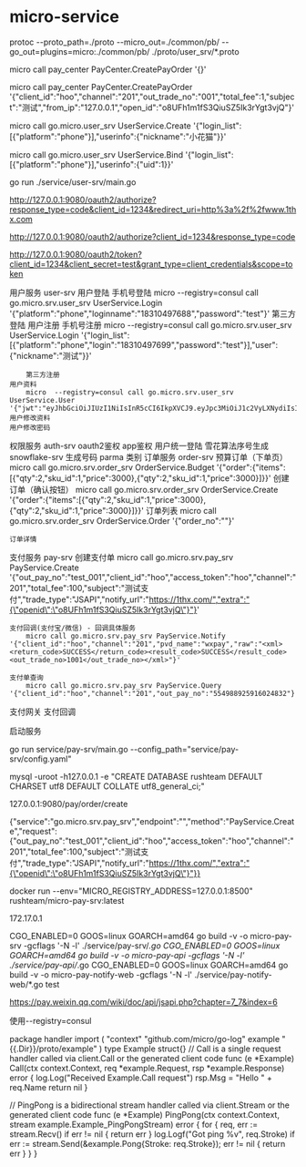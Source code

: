 # micro-service
protoc --proto_path=./proto --micro_out=./common/pb/ --go_out=plugins=micro:./common/pb/ ./proto/user_srv/*.proto

micro call pay_center PayCenter.CreatePayOrder '{}'

micro call pay_center PayCenter.CreatePayOrder '{"client_id":"hoo","channel":"201","out_trade_no":"001","total_fee":1,"subject":"测试","from_ip":"127.0.0.1","open_id":"o8UFh1m1fS3QiuSZ5Ik3rYgt3vjQ"}'

micro call go.micro.user_srv UserService.Create '{"login_list":[{"platform":"phone"}],"userinfo":{"nickname":"小花猫"}}'

micro call go.micro.user_srv UserService.Bind '{"login_list":[{"platform":"phone"}],"userinfo":{"uid":1}}'

go run ./service/user-srv/main.go

http://127.0.0.1:9080/oauth2/authorize?response_type=code&client_id=1234&redirect_uri=http%3a%2f%2fwww.1thx.com

http://127.0.0.1:9080/oauth2/authorize?client_id=1234&response_type=code

http://127.0.0.1:9080/oauth2/token?client_id=1234&client_secret=test&grant_type=client_credentials&scope=token


用户服务 user-srv
    用户登陆
        手机号登陆
            micro --registry=consul call go.micro.srv.user_srv UserService.Login '{"platform":"phone","loginname":"18310497688","password":"test"}'
        第三方登陆
    用户注册
        手机号注册
            micro  --registry=consul call go.micro.srv.user_srv UserService.Login '{"login_list":[{"platform":"phone","login":"18310497699","password":"test"}],"user":{"nickname":"测试"}}'
            
        第三方注册
    用户资料
        micro  --registry=consul call go.micro.srv.user_srv UserService.User '{"jwt":"eyJhbGciOiJIUzI1NiIsInR5cCI6IkpXVCJ9.eyJpc3MiOiJ1c2VyLXNydiIsInN1YiI6IjEiLCJhdWQiOiIiLCJleHAiOjE1NjcxMTU0NTksIm5iZiI6MTU2NjUxMDY1OSwiaWF0IjoxNTY2NTEwNjU5fQ._lhsGb1Wlgh_GGTRnI4JVLqwFJIonZZ6WPhtLirzopo"}'
    用户修改资料
    用户修改密码

权限服务 auth-srv
    oauth2鉴权
        app鉴权
        用户统一登陆
雪花算法序号生成 snowflake-srv
    生成号码
        parma 类别
订单服务 order-srv
    预算订单（下单页）
        micro call go.micro.srv.order_srv OrderService.Budget '{"order":{"items":[{"qty":2,"sku_id":1,"price":3000},{"qty":2,"sku_id":1,"price":3000}]}}'
    创建订单（确认按钮）
        micro call go.micro.srv.order_srv OrderService.Create '{"order":{"items":[{"qty":2,"sku_id":1,"price":3000},{"qty":2,"sku_id":1,"price":3000}]}}'
    订单列表
         micro call go.micro.srv.order_srv OrderService.Order '{"order_no":""}'
        
    订单详情

支付服务 pay-srv
    创建支付单
     micro call go.micro.srv.pay_srv PayService.Create '{"out_pay_no":"test_001","client_id":"hoo","access_token":"hoo","channel":"201","total_fee":100,"subject":"测试支付","trade_type":"JSAPI","notify_url":"https://1thx.com/","extra":"{\"openid\":\"o8UFh1m1fS3QiuSZ5Ik3rYgt3vjQ\"}"}'

    支付回调(支付宝/微信) - 回调具体服务
        micro call go.micro.srv.pay_srv PayService.Notify '{"client_id":"hoo","channel":"201","pvd_name":"wxpay","raw":"<xml><return_code>SUCCESS</return_code><result_code>SUCCESS</result_code><out_trade_no>1001</out_trade_no></xml>"}'
    
    支付单查询
        micro call go.micro.srv.pay_srv PayService.Query '{"client_id":"hoo","channel":"201","out_pay_no":"554988925916024832"}'

支付网关
    支付回调

启动服务

go run service/pay-srv/main.go --config_path="service/pay-srv/config.yaml"

mysql -uroot -h127.0.0.1  -e "CREATE DATABASE rushteam DEFAULT CHARSET utf8 DEFAULT COLLATE utf8_general_ci;"


127.0.0.1:9080/pay/order/create

{"service":"go.micro.srv.pay_srv","endpoint":"","method":"PayService.Create","request":{"out_pay_no":"test_001","client_id":"hoo","access_token":"hoo","channel":"201","total_fee":100,"subject":"测试支付","trade_type":"JSAPI","notify_url":"https://1thx.com/","extra":"{\"openid\":\"o8UFh1m1fS3QiuSZ5Ik3rYgt3vjQ\"}"}}


docker run --env="MICRO_REGISTRY_ADDRESS=127.0.0.1:8500" rushteam/micro-pay-srv:latest

172.17.0.1

CGO_ENABLED=0 GOOS=linux GOARCH=amd64 go build -v -o micro-pay-srv  -gcflags '-N -l' ./service/pay-srv/*.go
CGO_ENABLED=0 GOOS=linux GOARCH=amd64 go build -v -o micro-pay-api  -gcflags '-N -l' ./service/pay-api/*.go
CGO_ENABLED=0 GOOS=linux GOARCH=amd64 go build -v -o micro-pay-notify-web  -gcflags '-N -l' ./service/pay-notify-web/*.go
test


https://pay.weixin.qq.com/wiki/doc/api/jsapi.php?chapter=7_7&index=6


使用--registry=consul



package handler
import (
	"context"
	"github.com/micro/go-log"
	example "{{.Dir}}/proto/example"
)
type Example struct{}
// Call is a single request handler called via client.Call or the generated client code
func (e *Example) Call(ctx context.Context, req *example.Request, rsp *example.Response) error {
	log.Log("Received Example.Call request")
	rsp.Msg = "Hello " + req.Name
	return nil
}

// PingPong is a bidirectional stream handler called via client.Stream or the generated client code
func (e *Example) PingPong(ctx context.Context, stream example.Example_PingPongStream) error {
	for {
		req, err := stream.Recv()
		if err != nil {
			return err
		}
		log.Logf("Got ping %v", req.Stroke)
		if err := stream.Send(&example.Pong{Stroke: req.Stroke}); err != nil {
			return err
		}
	}
}
